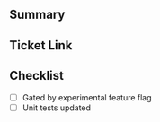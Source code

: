 <!-- Thank you for contributing a pull request! Here are a few tips to help you:

1. If this is your first contribution, make sure you've read the Contribution Checklist https://developers.mattermost.com/contribute/getting-started/contribution-checklist/
2. Read our blog post about "Submitting Great PRs" https://developers.mattermost.com/blog/2019-01-24-submitting-great-prs
3. Take a look at other repository-specific documentation at https://developers.mattermost.com/contribute/getting-started/

REMEMBER TO:
- Run `make i18n-extract` and commit changes to synchronize any new or removed messages
- Run `make check-style` to check for style errors (required for all pull requests)
- Run `make test` to ensure unit tests passed
-->

## Summary
<!--
A description of what this pull request does
-->

## Ticket Link
<!--
If this pull request addresses a Help Wanted ticket, please link the relevant GitHub issue, e.g.:

  Fixes: https://github.com/mattermost/mattermost-server/issues/XXXXX

Otherwise, link the Jira ticket.
-->

## Checklist
<!-- Check off items as they are completed. ~~Strike through~~ items if they don't apply -->
- [ ] Gated by experimental feature flag
- [ ] Unit tests updated
